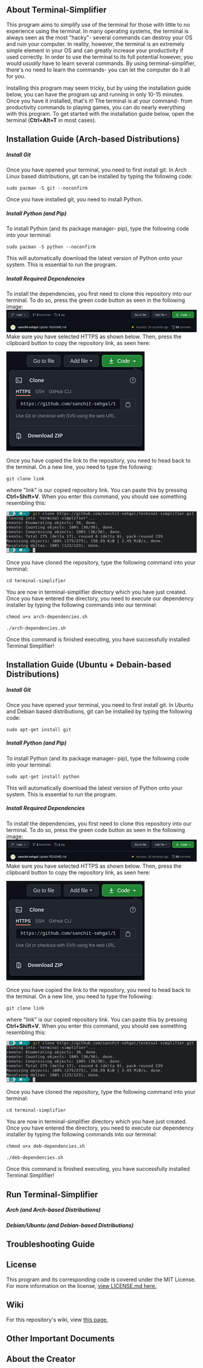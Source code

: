 ## About Terminal-Simplifier
This program aims to simplify use of the terminal for those with little to no experience using the terminal. In many operating systems, the terminal is always seen as the most "hacky"- several commands can destroy your OS and ruin your computer. In reality, however, the terminal is an extremely simple element in your OS and can greatly increase your productivity if used correctly. In order to use the terminal to its full potential however, you would _usually_ have to learn several commands. By using terminal-simplifier, there's no need to learn the commands- you can let the computer do it all for you. 

Installing this program may seem tricky, but by using the installation guide below, you can have the program up and running in only 10-15 minutes. Once you have it installed, that's it! The terminal is at your command- from productivity commands to playing games, you can do nearly everything with this program. To get started with the installation guide below, open the terminal (**Ctrl+Alt+T** in most cases).

## Installation Guide (Arch-based Distributions)

##### Install Git
Once you have opened your terminal, you need to first install git. In Arch Linux based distributions, git can be installed by typing the following code:
```
sudo pacman -S git --noconfirm
```

Once you have installed git, you need to install Python.
##### Install Python (and Pip)
To install Python (and its package manager- pip), type the following code into your terminal:
```
sudo pacman -S python --noconfirm
```
This will automatically download the latest version of Python onto your system. This is essential to run the program.

##### Install Required Dependencies
To install the dependencies, you first need to clone this repository into our terminal. To do so, press the green code button as seen in the following image:
![alt text](screenshots/codebutton.png)
Make sure you have selected HTTPS as shown below. Then, press the clipboard button to copy the repository link, as seen here:



![alt text](screenshots/clipboardbutton.png)

Once you have copied the link to the repository, you need to head back to the terminal. On a new line, you need to type the following:
```
git clone link
```
where "link" is our copied repository link. You can paste this by pressing **Ctrl+Shift+V**. When you enter this command, you should see something resembling this:

![alt text](screenshots/clonedrepo.png) 

Once you have cloned the repository, type the following command into your terminal:
```
cd terminal-simplifier
```

You are now in terminal-simplifier directory which you have just created. Once you have entered the directory, you need to execute our dependency installer by typing the following commands into our terminal:
```
chmod u+x arch-dependencies.sh
```
```
./arch-dependencies.sh
```
Once this command is finished executing, you have successfully installed Terminal Simplifier!

## Installation Guide (Ubuntu + Debain-based Distributions)

##### Install Git
Once you have opened your terminal, you need to first install git. In Ubuntu and Debian based distributions, git can be installed by typing the following code:
```
sudo apt-get install git
```

##### Install Python (and Pip)
To install Python (and its package manager- pip), type the following code into your terminal:
```
sudo apt-get install python
```
This will automatically download the latest version of Python onto your system. This is essential to run the program.

##### Install Required Dependencies
To install the dependencies, you first need to clone this repository into our terminal. To do so, press the green code button as seen in the following image:
![alt text](screenshots/codebutton.png)
Make sure you have selected HTTPS as shown below. Then, press the clipboard button to copy the repository link, as seen here:



![alt text](screenshots/clipboardbutton.png)

Once you have copied the link to the repository, you need to head back to the terminal. On a new line, you need to type the following:
```
git clone link
```
where "link" is our copied repository link. You can paste this by pressing **Ctrl+Shift+V**. When you enter this command, you should see something resembling this:

![alt text](screenshots/clonedrepo.png) 

Once you have cloned the repository, type the following command into your terminal:
```
cd terminal-simplifier
```

You are now in terminal-simplifier directory which you have just created. Once you have entered the directory, you need to execute our dependency installer by typing the following commands into our terminal:
```
chmod u+x deb-dependencies.sh
```
```
./deb-dependencies.sh
```
Once this command is finished executing, you have successfully installed Terminal Simplifier!

## Run Terminal-Simplifier

##### Arch (and Arch-based Distributions)

##### Debian/Ubuntu (and Debian-based Distributions)

## Troubleshooting Guide

## License
This program and its corresponding code is covered under the MIT License. For more information on the license, [view LICENSE.md here.](https://github.com/sanchit-sehgal/terminal-simplifier/blob/main/LICENSE)

## Wiki
For this repository's wiki, view [this page.](https://github.com/sanchit-sehgal/terminal-simplifier/wiki/Introduction)

## Other Important Documents

## About the Creator
